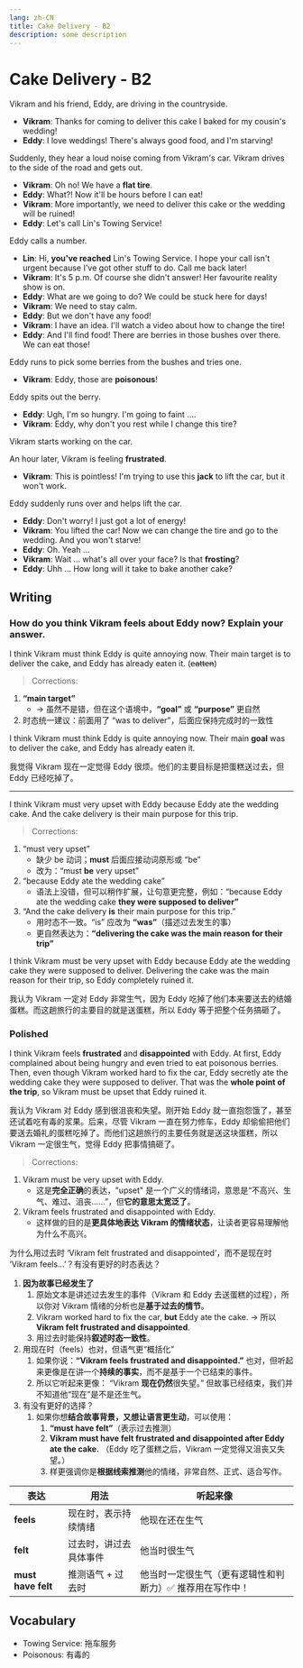 ```yaml
---
lang: zh-CN
title: Cake Delivery - B2
description: some description
---
```


# Cake Delivery - B2

Vikram and his friend, Eddy, are driving in the countryside.

- **Vikram**: Thanks for coming to deliver this cake I baked for my cousin's wedding!
- **Eddy**: I love weddings! There's always good food, and I'm starving!

Suddenly, they hear a loud noise coming from Vikram's car.
Vikram drives to the side of the road and gets out.

- **Vikram**: Oh no! We have a **flat tire**.
- **Eddy**: What?! Now it'll be hours before I can eat!
- **Vikram**: More importantly, we need to deliver this cake or the wedding will be ruined!
- **Eddy**: Let's call Lin's Towing Service!

Eddy calls a number.

- **Lin**: Hi, **you've reached** Lin's Towing Service. I hope your call isn't urgent because I've got other stuff to do. Call me back later!
- **Vikram**: It's 5 p.m. Of course she didn't answer! Her favourite reality show is on.
- **Eddy**: What are we going to do? We could be stuck here for days!
- **Vikram**: We need to stay calm.
- **Eddy**: But we don't have any food!
- **Vikram**: I have an idea. I'll watch a video about how to change the tire!
- **Eddy**: And I'll find food! There are berries in those bushes over there. We can eat those!

Eddy runs to pick some berries from the bushes and tries one.

- **Vikram**: Eddy, those are **poisonous**!

Eddy spits out the berry.

- **Eddy**: Ugh, I'm so hungry. I'm going to faint ....
- **Vikram**: Eddy, why don't you rest while I change this tire?

Vikram starts working on the car.

An hour later, Vikram is feeling **frustrated**.

- **Vikram**: This is pointless! I'm trying to use this **jack** to lift the car, but it won't work.

Eddy suddenly runs over and helps lift the car.

- **Eddy**: Don't worry! I just got a lot of energy!
- **Vikram**: You lifted the car! Now we can change the tire and go to the wedding. And you won't starve!
- **Eddy**: Oh. Yeah ...
- **Vikram**: Wait ... what's all over your face? Is that **frosting**?
- **Eddy**: Uhh ... How long will it take to bake another cake?

## Writing

### How do you think Vikram feels about Eddy now? Explain your answer.

I think Vikram must think Eddy is quite annoying now. Their main target is to deliver the cake, and Eddy has already eaten it. (~~eatten~~)

> Corrections:

1. **“main target”**
   - → 虽然不是错，但在这个语境中，**“goal”** 或 **“purpose”** 更自然
2. 时态统一建议：前面用了 “was to deliver”，后面应保持完成时的一致性

I think Vikram must think Eddy is quite annoying now. Their main **goal** was to deliver the cake, and Eddy has already eaten it.

我觉得 Vikram 现在一定觉得 Eddy 很烦。他们的主要目标是把蛋糕送过去，但 Eddy 已经吃掉了。

---

I think Vikram must very upset with Eddy because Eddy ate the wedding cake. And the cake delivery is their main purpose for this trip.

> Corrections:

1. “must very upset”
   - 缺少 be 动词；**must** 后面应接动词原形或 “be”
   - 改为：“must **be** very upset”
2. “because Eddy ate the wedding cake”
   - 语法上没错，但可以稍作扩展，让句意更完整，例如：“because Eddy ate the wedding cake **they were supposed to deliver”**
3. “And the cake delivery **is** their main purpose for this trip.”
   - 用时态不一致。“is” 应改为 **“was”**（描述过去发生的事）
   - 更自然表达为：**“delivering the cake was the main reason for their trip”**

I think Vikram must be very upset with Eddy because Eddy ate the wedding cake they were supposed to deliver. Delivering the cake was the main reason for their trip, so Eddy completely ruined it.

我认为 Vikram 一定对 Eddy 非常生气，因为 Eddy 吃掉了他们本来要送去的结婚蛋糕。而这趟旅行的主要目的就是送蛋糕，所以 Eddy 等于把整个任务搞砸了。

### Polished

I think Vikram feels **frustrated** and **disappointed** with Eddy. At first, Eddy complained about being hungry and even tried to eat poisonous berries. Then, even though Vikram worked hard to fix the car, Eddy secretly ate the wedding cake they were supposed to deliver. That was the **whole point of the trip**, so Vikram must be upset that Eddy ruined it.

我认为 Vikram 对 Eddy 感到很沮丧和失望。刚开始 Eddy 就一直抱怨饿了，甚至还试着吃有毒的浆果。后来，尽管 Vikram 一直在努力修车，Eddy 却偷偷把他们要送去婚礼的蛋糕吃掉了。而他们这趟旅行的主要任务就是送这块蛋糕，所以 Vikram 一定很生气，觉得 Eddy 把事情搞砸了。

> Corrections:

1. Vikram must be very upset with Eddy.
   - 这是**完全正确**的表达，"upset" 是一个广义的情绪词，意思是“不高兴、生气、难过、沮丧……”，但**它的意思太宽泛了**。
2. Vikram feels frustrated and disappointed with Eddy.
   - 这样做的目的是**更具体地表达 Vikram 的情绪状态**，让读者更容易理解他为什么不高兴。

为什么用过去时 ‘Vikram felt frustrated and disappointed’，而不是现在时 ‘Vikram feels…’？有没有更好的时态表达？

1. **因为故事已经发生了**
   1. 原始文本是讲述过去发生的事件（Vikram 和 Eddy 去送蛋糕的过程），所以你对 Vikram 情绪的分析也是**基于过去的情节**。
   2. Vikram worked hard to fix the car, **but** Eddy ate the cake.
      → 所以 **Vikram felt frustrated and disappointed**.
   3. 用过去时能保持**叙述时态一致性**。
2. 用现在时（feels）也对，但语气更“概括化”
   1. 如果你说：**“Vikram feels frustrated and disappointed.”**
      也对，但听起来更像是在讲一个**持续的事实**，而不是基于一个已结束的事件。
   2. 所以它听起来更像：
      “Vikram **现在仍然**很失望。”
      但故事已经结束，我们并不知道他“现在”是不是还生气。
3. 有没有更好的选择？
   1. 如果你想**结合故事背景，又想让语言更生动**，可以使用：
      1. **“must have felt”**（表示过去推测）
      2. **Vikram must have felt frustrated and disappointed after Eddy ate the cake.**
         （Eddy 吃了蛋糕之后，Vikram 一定觉得又沮丧又失望。）
      3. 样更强调你是**根据线索推测**他的情绪，非常自然、正式、适合写作。

| 表达               | 用法                   | 听起来像                                                  |
| ------------------ | ---------------------- | --------------------------------------------------------- |
| **feels**          | 现在时，表示持续情绪   | 他现在还在生气                                            |
| **felt**           | 过去时，讲过去具体事件 | 他当时很生气                                              |
| **must have felt** | 推测语气 + 过去时      | 他当时一定很生气（更有逻辑性和判断力）✅ 推荐用在写作中！ |

## Vocabulary

- Towing Service: 拖车服务
- Poisonous: 有毒的
